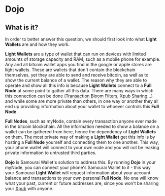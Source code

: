 # Dojo
## What is it?
In order to better answer this question, we should first look into what **Light Wallets** are and how they work.

**Light Wallets** are a type of wallet that can run on devices with limited amounts of storage capacity and RAM, such as a mobile phone for example. Any and all bitcoin wallet apps you find in the google or apple stores are light wallets. These are wallets that don't contain the blockchain themselves, yet they are able to send and receive bitcoin, as well as to show the current balance of a wallet. The reason why they are able to operate and show all this info is because **Light Wallets**  connect to a **Full Node** at some point to gather all this data. There are many ways in which this connection can be done ([Transaction Bloom Filters](https://bitcoinops.org/en/topics/transaction-bloom-filtering/), [Xpub Sharing](https://support.cryptfolio.com/i227-is-there-a-risk-when-sharing-xpub-keys)...) and while some are more private than others, in one way or another they all end up providing information about your wallet to whoever controls this **Full Node**.  

**Full Nodes**, such as myNode, contain every transaction anyone ever made in the bitcoin blockchain. All the information needed to show a balance on a wallet can be gathered from here, hence the dependency of **Light Wallets** on them. The most private way of making a **Light Wallet** get this info is by hosting a **Full Node** yourself and connecting them to one another. This way, your phone wallet will connect to your own node and you will not be leaking private information to untrusted third parties.

**Dojo** is Samourai Wallet's solution to address this. By running **Dojo** in your myNode, you can connect your phone's Samourai Wallet to it - this way your Samourai **Light Wallet** will request information about your account balance and transactions to your own personal **Full Node**. No one will know what your past, current or future addresses are, since you won't be sharing your [Xpub](https://support.samourai.io/article/49-xpub-s-ypub-s-zpub-s) with anyone.
